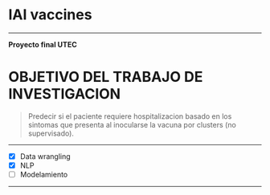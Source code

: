 # IAI vaccines

---

**Proyecto final UTEC**
# **OBJETIVO DEL TRABAJO DE INVESTIGACION**

> Predecir si el paciente requiere hospitalizacion basado en los sintomas que presenta al inocularse la vacuna por clusters (no supervisado).

---

- [x] Data wrangling
- [x] NLP
- [ ] Modelamiento

---
 
